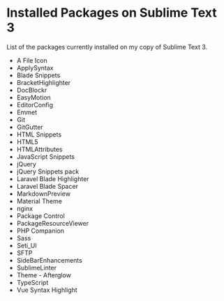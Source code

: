 # Installed Packages on Sublime Text 3
List of the packages currently installed on my copy of Sublime Text 3.
- A File Icon
- ApplySyntax
- Blade Snippets
- BracketHighlighter
- DocBlockr
- EasyMotion
- EditorConfig
- Emmet
- Git
- GitGutter
- HTML Snippets
- HTML5
- HTMLAttributes
- JavaScript Snippets
- jQuery
- jQuery Snippets pack
- Laravel Blade Highlighter
- Laravel Blade Spacer
- MarkdownPreview
- Material Theme
- nginx
- Package Control
- PackageResourceViewer
- PHP Companion
- Sass
- Seti_UI
- SFTP
- SideBarEnhancements
- SublimeLinter
- Theme - Afterglow
- TypeScript
- Vue Syntax Highlight
